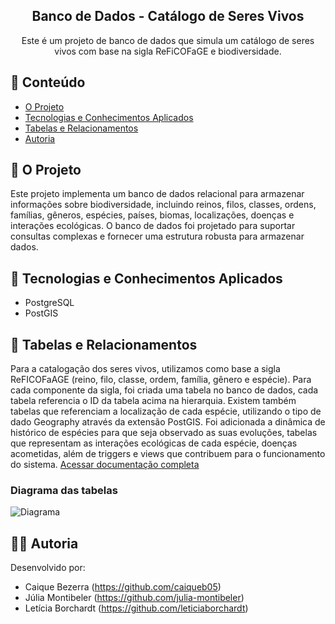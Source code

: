 <div align="center">
  <h2>Banco de Dados - Catálogo de Seres Vivos</h2>
   <div>
     Este é um projeto de banco de dados que simula um catálogo de seres vivos com base na sigla ReFiCOFaGE e biodiversidade.
    </div>
</div>

## 📌 Conteúdo

- [O Projeto](#-o-projeto)
- [Tecnologias e Conhecimentos Aplicados](#-tecnologias-e-conhecimentos-aplicados)
- [Tabelas e Relacionamentos](#-tabelas-e-relacionamentos)
- [Autoria](#-autoria)

## 📖 O Projeto

Este projeto implementa um banco de dados relacional para armazenar informações sobre biodiversidade, incluindo reinos, filos, classes, ordens, famílias, gêneros, espécies, países, biomas, localizações, doenças e interações ecológicas. O banco de dados foi projetado para suportar consultas complexas e fornecer uma estrutura robusta para armazenar dados.

## 🧠 Tecnologias e Conhecimentos Aplicados

- PostgreSQL
- PostGIS

## 🔗 Tabelas e Relacionamentos

Para a catalogação dos seres vivos, utilizamos como base a sigla ReFICOFaAGE (reino, filo, classe, ordem, família, gênero e espécie). Para cada componente da sigla, foi criada uma tabela no banco de dados, cada tabela referencia o ID da tabela acima na hierarquia. 
Existem também tabelas que referenciam a localização de cada espécie, utilizando o tipo de dado Geography através da extensão PostGIS. Foi adicionada a dinâmica de histórico de espécies para que seja observado as suas evoluções, tabelas que representam as interações ecológicas de cada espécie, doenças acometidas, além de triggers e views que contribuem para o funcionamento do sistema.
[Acessar documentação completa](https://docs.google.com/document/d/1eX6teJWwXU7LJA2MC90gjusVKRKUL5oo4_BUeR3rQAg/edit?usp=sharing)

### Diagrama das tabelas
![Diagrama](https://i.ibb.co/DbhQH2C/bd-Seres-Vivos-drawio-1.png)

## ✍🏻 Autoria

Desenvolvido por:
- Caique Bezerra (https://github.com/caiqueb05)
- Júlia Montibeler (https://github.com/julia-montibeler)
- Letícia Borchardt (https://github.com/leticiaborchardt)
